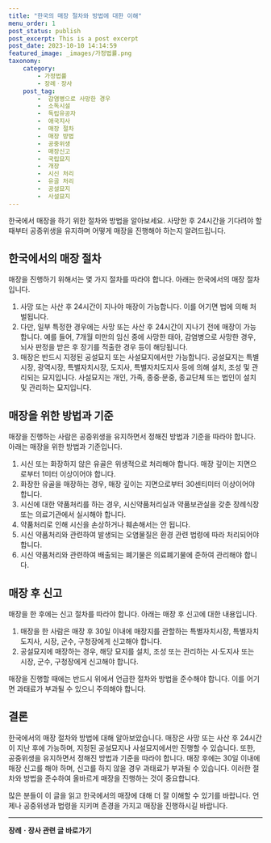 ```yaml
---
title: "한국의 매장 절차와 방법에 대한 이해"
menu_order: 1
post_status: publish
post_excerpt: This is a post excerpt
post_date: 2023-10-10 14:14:59
featured_image: _images/가정법률.png
taxonomy:
    category:
        - 가정법률
        - 장례ㆍ장사
    post_tag:
        -  감염병으로 사망한 경우
        -  소독시설
        -  독립유공자
        -  애국지사
        -  매장 절차
        -  매장 방법
        -  공중위생
        -  매장신고
        -  국립묘지
        -  개장
        -  시신 처리
        -  유골 처리
        -  공설묘지
        -  사설묘지
---
```




한국에서 매장을 하기 위한 절차와 방법을 알아보세요. 사망한 후 24시간을 기다려야 할 때부터 공중위생을 유지하며 어떻게 매장을 진행해야 하는지 알려드립니다.

## 한국에서의 매장 절차

매장을 진행하기 위해서는 몇 가지 절차를 따라야 합니다. 아래는 한국에서의 매장 절차입니다.

1. 사망 또는 사산 후 24시간이 지나야 매장이 가능합니다. 이를 어기면 법에 의해 처벌됩니다.
2. 다만, 일부 특정한 경우에는 사망 또는 사산 후 24시간이 지나기 전에 매장이 가능합니다. 예를 들어, 7개월 미만의 임신 중에 사망한 태아, 감염병으로 사망한 경우, 뇌사 판정을 받은 후 장기를 적출한 경우 등이 해당됩니다.
3. 매장은 반드시 지정된 공설묘지 또는 사설묘지에서만 가능합니다. 공설묘지는 특별시장, 광역시장, 특별자치시장, 도지사, 특별자치도지사 등에 의해 설치, 조성 및 관리되는 묘지입니다. 사설묘지는 개인, 가족, 종중·문중, 종교단체 또는 법인이 설치 및 관리하는 묘지입니다.

## 매장을 위한 방법과 기준

매장을 진행하는 사람은 공중위생을 유지하면서 정해진 방법과 기준을 따라야 합니다. 아래는 매장을 위한 방법과 기준입니다.

1. 시신 또는 화장하지 않은 유골은 위생적으로 처리해야 합니다. 매장 깊이는 지면으로부터 1미터 이상이어야 합니다.
2. 화장한 유골을 매장하는 경우, 매장 깊이는 지면으로부터 30센티미터 이상이어야 합니다.
3. 시신에 대한 약품처리를 하는 경우, 시신약품처리실과 약품보관실을 갖춘 장례식장 또는 의료기관에서 실시해야 합니다.
4. 약품처리로 인해 시신을 손상하거나 훼손해서는 안 됩니다.
5. 시신 약품처리와 관련하여 발생되는 오염물질은 환경 관련 법령에 따라 처리되어야 합니다.
6. 시신 약품처리와 관련하여 배출되는 폐기물은 의료폐기물에 준하여 관리해야 합니다.

## 매장 후 신고

매장을 한 후에는 신고 절차를 따라야 합니다. 아래는 매장 후 신고에 대한 내용입니다.

1. 매장을 한 사람은 매장 후 30일 이내에 매장지를 관할하는 특별자치시장, 특별자치도지사, 시장, 군수, 구청장에게 신고해야 합니다.
2. 공설묘지에 매장하는 경우, 해당 묘지를 설치, 조성 또는 관리하는 시·도지사 또는 시장, 군수, 구청장에게 신고해야 합니다.

매장을 진행할 때에는 반드시 위에서 언급한 절차와 방법을 준수해야 합니다. 이를 어기면 과태료가 부과될 수 있으니 주의해야 합니다.

## 결론

한국에서의 매장 절차와 방법에 대해 알아보았습니다. 매장은 사망 또는 사산 후 24시간이 지난 후에 가능하며, 지정된 공설묘지나 사설묘지에서만 진행할 수 있습니다. 또한, 공중위생을 유지하면서 정해진 방법과 기준을 따라야 합니다. 매장 후에는 30일 이내에 매장 신고를 해야 하며, 신고를 하지 않을 경우 과태료가 부과될 수 있습니다. 이러한 절차와 방법을 준수하여 올바르게 매장을 진행하는 것이 중요합니다.

많은 분들이 이 글을 읽고 한국에서의 매장에 대해 더 잘 이해할 수 있기를 바랍니다. 언제나 공중위생과 법령을 지키며 존경을 가지고 매장을 진행하시길 바랍니다.




<!-- wp:separator -->
<hr class="wp-block-separator has-alpha-channel-opacity"/>
<!-- /wp:separator -->

<!-- wp:group {"backgroundColor":"base","layout":{"type":"constrained"}} -->
<div class="wp-block-group has-base-background-color has-background"><!-- wp:paragraph {"align":"center","fontSize":"large"} -->
<p class="has-text-align-center has-large-font-size"><strong>장례ㆍ장사 관련 글 바로가기</strong></p>
<!-- /wp:paragraph -->


<!-- wp:latest-posts
{"categories":[{"id":1553,"count":19,"description":"","link":"https://uknowlaw.com/category/%ec%9e%a5%eb%a1%80%e3%86%8d%ec%9e%a5%ec%82%ac/","name":"장례ㆍ장사","slug":"장례ㆍ장사","taxonomy":"category","parent":0,"meta":[],"_links":{"self":[{"href":"https://uknowlaw.com/wp-json/wp/v2/categories/1553"}],"collection":[{"href":"https://uknowlaw.com/wp-json/wp/v2/categories"}],"about":[{"href":"https://uknowlaw.com/wp-json/wp/v2/taxonomies/category"}],"wp:post_type":[{"href":"https://uknowlaw.com/wp-json/wp/v2/posts?categories=1553"}],"curies":[{"name":"wp","href":"https://api.w.org/{rel}","templated":true}]}}],"postsToShow":100,"excerptLength":28,"postLayout":"grid","columns":2,"featuredImageAlign":"left","featuredImageSizeSlug":"large","fontSize":"medium"} /--></div>
<!-- /wp:group -->